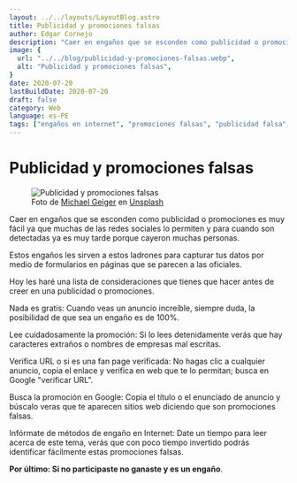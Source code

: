 ```yaml
---
layout: ../../layouts/LayoutBlog.astro
title: Publicidad y promociones falsas
author: Edgar Cornejo
description: "Caer en engaños que se esconden como publicidad o promociones es muy fácil ya muchas de las redes sociales lo permiten y para cuando son detectadas ya es muy tarde por que cayeron muchas personas. Estos engaños les sirven a estos ladrones para capturar tus datos por medio de formularios en paginas que se parecen a las oficiales."
image: {
  url: "../../blog/publicidad-y-promociones-falsas.webp",
  alt: "Publicidad y promociones falsas",
}  
date: 2020-07-20
lastBuildDate: 2020-07-20
draft: false
category: Web
language: es-PE
tags: ["engaños en internet", "promociones falsas", "publicidad falsa", "robo de datos"]
---
```


# Publicidad y promociones falsas

<figure>
  <img src="../../blog/publicidad-y-promociones-falsas.webp" alt="Publicidad y promociones falsas"/>
  <figcaption>Foto de <a href="https://unsplash.com/es/@jackson_893" title="Michael Geiger" target="_blank">Michael Geiger</a> en <a href="https://unsplash.com/es/fotos/macbook-pro-encendido-JJPqavJBy_k" title="Unsplash" target="_blank">Unsplash</a>
  </figcaption>
</figure>

Caer en engaños que se esconden como publicidad o promociones es muy fácil ya que muchas de las redes sociales lo permiten y para cuando son detectadas ya es muy tarde porque cayeron muchas personas.

Estos engaños les sirven a estos ladrones para capturar tus datos por medio de formularios en páginas que se parecen a las oficiales.

Hoy les haré una lista de consideraciones que tienes que hacer antes de creer en una publicidad o promociones.

Nada es gratis: Cuando veas un anuncio increíble, siempre duda, la posibilidad de que sea un engaño es de 100%.

Lee cuidadosamente la promoción: Si lo lees detenidamente verás que hay caracteres extraños o nombres de empresas mal escritas.

Verifica URL o si es una fan page verificada: No hagas clic a cualquier anuncio, copia el enlace y verifica en web que te lo permitan; busca en Google "verificar URL".

Busca la promoción en Google: Copia el título o el enunciado de anuncio y búscalo veras que te aparecen sitios web diciendo que son promociones falsas.

Infórmate de métodos de engaño en Internet: Date un tiempo para leer acerca de este tema, verás que con poco tiempo invertido podrás identificar fácilmente estas promociones falsas.

**Por último: Si no participaste no ganaste y es un engaño**.
